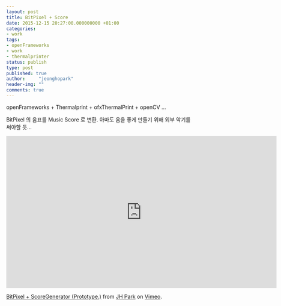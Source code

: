 ```yaml
---
layout: post
title: BitPixel + Score
date: 2015-12-15 20:27:00.000000000 +01:00
categories:
- work
tags:
- openFrameworks
- work
- thermalprinter
status: publish
type: post
published: true
author:     "jeonghopark"
header-img: ""
comments: true
---
```

openFrameworks + Thermalprint + ofxThermalPrint + openCV ...

BitPixel 의 음표를 Music Score 로 변환.
아마도 음을 좋게 만들기 위해 외부 악기를 써야할 듯...


<iframe src="https://player.vimeo.com/video/149044224" width="720" height="405" frameborder="0" webkitallowfullscreen mozallowfullscreen allowfullscreen></iframe> <p><a href="https://vimeo.com/149044224">BitPixel + ScoreGenerator (Prototype.)</a> from <a href="https://vimeo.com/jeonghopark">JH Park</a> on <a href="https://vimeo.com">Vimeo</a>.</p>



